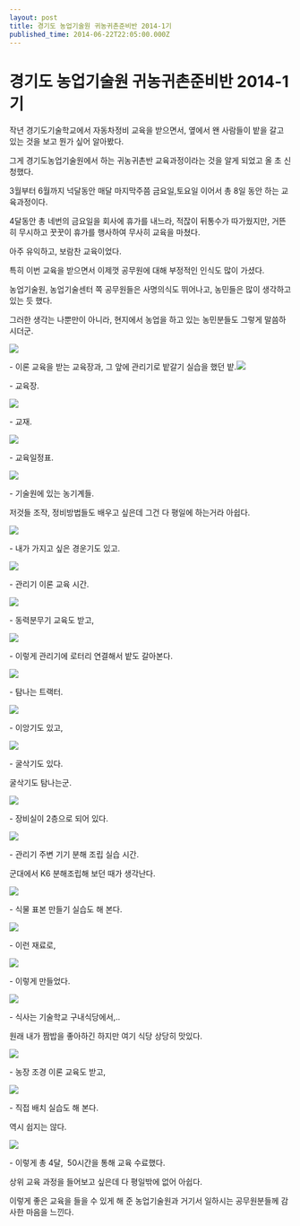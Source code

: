 ```yaml
---
layout: post
title: 경기도 농업기술원 귀농귀촌준비반 2014-1기
published_time: 2014-06-22T22:05:00.000Z
---
```


# 경기도 농업기술원 귀농귀촌준비반 2014-1기


작년 경기도기술학교에서 자동차정비 교육을 받으면서, 옆에서 왠 사람들이 밭을 갈고 있는 것을 보고 뭔가 싶어 알아봤다.

그게 경기도농업기술원에서 하는 귀농귀촌반 교육과정이라는 것을 알게 되었고 올 초 신청했다.

3월부터 6월까지 넉달동안 매달 마지막주쯤 금요일,토요일 이어서 총 8일 동안 하는 교육과정이다.

4달동안 총 네번의 금요일을 회사에 휴가를 내느라, 적잖이 뒤통수가 따가웠지만, 거뜬히 무시하고 꿋꿋이 휴가를 행사하여 무사히 교육을 마쳤다.

아주 유익하고, 보람찬 교육이었다.

특히 이번 교육을 받으면서 이제껏 공무원에 대해 부정적인 인식도 많이 가셨다.

농업기술원, 농업기술센터 쪽 공무원들은 사명의식도 뛰어나고, 농민들은 많이 생각하고 있는 듯 했다.

그러한 생각는 나뿐만이 아니라, 현지에서 농업을 하고 있는 농민분들도 그렇게 말씀하시더군.

![](../pds/201406/22/80/a0109780_53a6c7c947dc2.jpg)

\- 이론 교육을 받는 교육장과, 그 앞에 관리기로 밭갈기 실습을 했던 밭.![](../pds/201406/22/80/a0109780_53a6c7c89aa6e.jpg)

\- 교육장.

![](../pds/201406/22/80/a0109780_53a6c7c81fd73.jpg)

\- 교재.

![](../pds/201406/22/80/a0109780_53a6d12087042.jpg)

\- 교육일정표.

![](../pds/201406/22/80/a0109780_53a6c7ca4c82c.jpg)

\- 기술원에 있는 농기계들.

저것들 조작, 정비방법들도 배우고 싶은데 그건 다 평일에 하는거라 아쉽다.

![](../pds/201406/22/80/a0109780_53a6c7ca856a5.jpg)

\- 내가 가지고 싶은 경운기도 있고.

![](../pds/201406/22/80/a0109780_53a6c7d304586.jpg)

\- 관리기 이론 교육 시간.

![](../pds/201406/22/80/a0109780_53a6c7d4e1894.jpg)

\- 동력분무기 교육도 받고,

![](../pds/201406/22/80/a0109780_53a6c7d5eef9a.jpg)

\- 이렇게 관리기에 로터리 연결해서 밭도 갈아본다.

![](../pds/201406/22/80/a0109780_53a6c7d672774.jpg)

\- 탐나는 트랙터.

![](../pds/201406/22/80/a0109780_53a6c7de12da3.jpg)

\- 이앙기도 있고,

![](../pds/201406/22/80/a0109780_53a6c7de8d6ac.jpg)

\- 굴삭기도 있다.

굴삭기도 탐나는군.

![](../pds/201406/22/80/a0109780_53a6c7dfbb571.jpg)

\- 장비실이 2층으로 되어 있다.

![](../pds/201406/22/80/a0109780_53a6c7e044f06.jpg)

\- 관리기 주변 기기 분해 조립 실습 시간.

군대에서 K6 분해조립해 보던 때가 생각난다.

![](../pds/201406/22/80/a0109780_53a6c7e14a139.jpg)

\- 식물 표본 만들기 실습도 해 본다.

![](../pds/201406/22/80/a0109780_53a6c7f5a3613.jpg)

\- 이런 재료로,

![](../pds/201406/22/80/a0109780_53a6c7f6f1bfc.jpg)

\- 이렇게 만들었다.

![](../pds/201406/22/80/a0109780_53a6c7f7279d5.jpg)

\- 식사는 기술학교 구내식당에서,..

원래 내가 짬밥을 좋아하긴 하지만 여기 식당 상당히 맛있다.

![](../pds/201406/22/80/a0109780_53a6c8004e429.jpg)

\- 농장 조경 이론 교육도 받고,

![](../pds/201406/22/80/a0109780_53a6c7f7f1468.jpg)

\- 직접 배치 실습도 해 본다.

역시 쉽지는 않다.

![](../pds/201406/22/80/a0109780_53a6c8029a710.jpg)

\- 이렇게 총 4달,  50시간을 통해 교육 수료했다.

상위 교육 과정을 들어보고 싶은데 다 평일밖에 없어 아쉽다.

이렇게 좋은 교육을 들을 수 있게 해 준 농업기술원과 거기서 일하시는 공무원분들께 감사한 마음을 느낀다.

